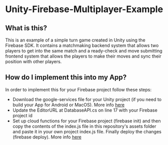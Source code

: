 # Unity-Firebase-Multiplayer-Example
## What is this?
This is an example of a simple turn game created in Unity using the Firebase SDK. It contains a matchmaking backend system that allows two players to get into the same match and a ready-check and move submitting frontend system that allows the players to make their moves and sync their position with other players.

## How do I implement this into my App?
In order to implement this for your Firebase project follow these steps:
- Download the google-services file for your Unity project (if you need to build your App for Android or MacOS). More info [here](https://firebase.google.com/docs/unity/setup)
- Update the EditorURL at DatabaseAPI.cs on line 17 with your Firebase project id
- Set up cloud functions for your Firebase project (firebase init) and then copy the contents of the index.js file in this repository's assets folder and paste it in your own project index.js file. Finally deploy the changes (firebase deploy). More info [here](https://firebase.google.com/docs/functions)
